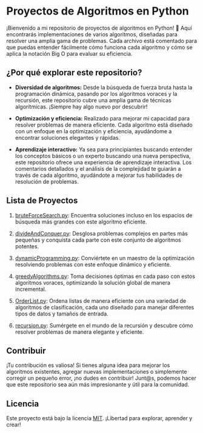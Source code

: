 # Proyectos de Algoritmos en Python

¡Bienvenido a mi repositorio de proyectos de algoritmos en Python! 🚀 Aquí encontrarás implementaciones de varios algoritmos, diseñadas para resolver una amplia gama de problemas. Cada archivo está comentado para que puedas entender fácilmente cómo funciona cada algoritmo y cómo se aplica la notación Big O para evaluar su eficiencia.

## ¿Por qué explorar este repositorio?

- **Diversidad de algoritmos:** Desde la búsqueda de fuerza bruta hasta la programación dinámica, pasando por los algoritmos voraces y la recursión, este repositorio cubre una amplia gama de técnicas algorítmicas. ¡Siempre hay algo nuevo por descubrir!

- **Optimización y eficiencia:** Realizado para mejorar mi capacidad para resolver problemas de manera eficiente. Cada algoritmo está diseñado con un enfoque en la optimización y eficiencia, ayudándome a encontrar soluciones elegantes y rápidas.

- **Aprendizaje interactivo:** Ya sea para principiantes buscando entender los conceptos básicos o un experto buscando una nueva perspectiva, este repositorio ofrece una experiencia de aprendizaje interactiva. Los comentarios detallados y el análisis de la complejidad te guiarán a través de cada algoritmo, ayudándote a mejorar tus habilidades de resolución de problemas.

## Lista de Proyectos

1. [bruteForceSearch.py](bruteForceSearch.py): Encuentra soluciones incluso en los espacios de búsqueda más grandes con este algoritmo eficiente.

2. [divideAndConquer.py](divideAndConquer.py): Desglosa problemas complejos en partes más pequeñas y conquista cada parte con este conjunto de algoritmos potentes.

3. [dynamicProgramming.py](dynamicProgramming.py): Conviértete en un maestro de la optimización resolviendo problemas con este enfoque dinámico y eficiente.

4. [greedyAlgorithms.py](greedyAlgorithms.py): Toma decisiones óptimas en cada paso con estos algoritmos voraces, optimizando la solución global de manera incremental.

5. [OrderList.py](OrderList.py): Ordena listas de manera eficiente con una variedad de algoritmos de clasificación, cada uno diseñado para manejar diferentes tipos de datos y tamaños de entrada.

6. [recursion.py](recursion.py): Sumérgete en el mundo de la recursión y descubre cómo resolver problemas de manera elegante y eficiente.

## Contribuir

¡Tu contribución es valiosa! Si tienes alguna idea para mejorar los algoritmos existentes, agregar nuevas implementaciones o simplemente corregir un pequeño error, ¡no dudes en contribuir! Junt@s, podemos hacer que este repositorio sea aún más impresionante y útil para la comunidad.

## Licencia

Este proyecto está bajo la licencia [MIT](LICENSE). ¡Libertad para explorar, aprender y crear!
